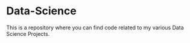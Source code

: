 # Data-Science
This is a repository where you can find code related to my various Data Science Projects.
